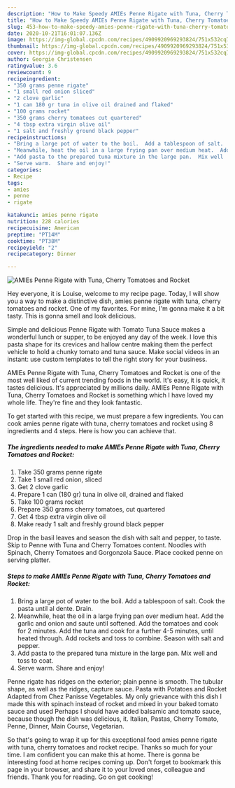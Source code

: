```yaml
---
description: "How to Make Speedy AMIEs Penne Rigate with Tuna, Cherry Tomatoes and Rocket"
title: "How to Make Speedy AMIEs Penne Rigate with Tuna, Cherry Tomatoes and Rocket"
slug: 453-how-to-make-speedy-amies-penne-rigate-with-tuna-cherry-tomatoes-and-rocket
date: 2020-10-21T16:01:07.136Z
image: https://img-global.cpcdn.com/recipes/4909920969293824/751x532cq70/amies-penne-rigate-with-tuna-cherry-tomatoes-and-rocket-recipe-main-photo.jpg
thumbnail: https://img-global.cpcdn.com/recipes/4909920969293824/751x532cq70/amies-penne-rigate-with-tuna-cherry-tomatoes-and-rocket-recipe-main-photo.jpg
cover: https://img-global.cpcdn.com/recipes/4909920969293824/751x532cq70/amies-penne-rigate-with-tuna-cherry-tomatoes-and-rocket-recipe-main-photo.jpg
author: Georgie Christensen
ratingvalue: 3.6
reviewcount: 9
recipeingredient:
- "350 grams penne rigate"
- "1 small red onion sliced"
- "2 clove garlic"
- "1 can 180 gr tuna in olive oil drained and flaked"
- "100 grams rocket"
- "350 grams cherry tomatoes cut quartered"
- "4 tbsp extra virgin olive oil"
- "1 salt and freshly ground black pepper"
recipeinstructions:
- "Bring a large pot of water to the boil.  Add a tablespoon of salt.  Cook the pasta until al dente.  Drain."
- "Meanwhile, heat the oil in a large frying pan over medium heat.  Add the garlic and onion and saute until softened.  Add the tomatoes and cook for 2 minutes.  Add the tuna and cook for a further 4-5 minutes, until heated through.  Add rockets and toss to combine.  Season with salt and pepper."
- "Add pasta to the prepared tuna mixture in the large pan.  Mix well  and toss to coat."
- "Serve warm.  Share and enjoy!"
categories:
- Recipe
tags:
- amies
- penne
- rigate

katakunci: amies penne rigate 
nutrition: 228 calories
recipecuisine: American
preptime: "PT14M"
cooktime: "PT38M"
recipeyield: "2"
recipecategory: Dinner

---
```



![AMIEs Penne Rigate with Tuna, Cherry Tomatoes and Rocket](https://img-global.cpcdn.com/recipes/4909920969293824/751x532cq70/amies-penne-rigate-with-tuna-cherry-tomatoes-and-rocket-recipe-main-photo.jpg)

Hey everyone, it is Louise, welcome to my recipe page. Today, I will show you a way to make a distinctive dish, amies penne rigate with tuna, cherry tomatoes and rocket. One of my favorites. For mine, I'm gonna make it a bit tasty. This is gonna smell and look delicious.

Simple and delicious Penne Rigate with Tomato Tuna Sauce makes a wonderful lunch or supper, to be enjoyed any day of the week. I love this pasta shape for its crevices and hallow centre making them the perfect vehicle to hold a chunky tomato and tuna sauce. Make social videos in an instant: use custom templates to tell the right story for your business.

AMIEs Penne Rigate with Tuna, Cherry Tomatoes and Rocket is one of the most well liked of current trending foods in the world. It's easy, it is quick, it tastes delicious. It's appreciated by millions daily. AMIEs Penne Rigate with Tuna, Cherry Tomatoes and Rocket is something which I have loved my whole life. They're fine and they look fantastic.


To get started with this recipe, we must prepare a few ingredients. You can cook amies penne rigate with tuna, cherry tomatoes and rocket using 8 ingredients and 4 steps. Here is how you can achieve that.

<!--inarticleads1-->

##### The ingredients needed to make AMIEs Penne Rigate with Tuna, Cherry Tomatoes and Rocket:

1. Take 350 grams penne rigate
1. Take 1 small red onion, sliced
1. Get 2 clove garlic
1. Prepare 1 can (180 gr) tuna in olive oil, drained and flaked
1. Take 100 grams rocket
1. Prepare 350 grams cherry tomatoes, cut quartered
1. Get 4 tbsp extra virgin olive oil
1. Make ready 1 salt and freshly ground black pepper


Drop in the basil leaves and season the dish with salt and pepper, to taste. Skip to Penne with Tuna and Cherry Tomatoes content. Noodles with Spinach, Cherry Tomatoes and Gorgonzola Sauce. Place cooked penne on serving platter. 

<!--inarticleads2-->

##### Steps to make AMIEs Penne Rigate with Tuna, Cherry Tomatoes and Rocket:

1. Bring a large pot of water to the boil.  Add a tablespoon of salt.  Cook the pasta until al dente.  Drain.
1. Meanwhile, heat the oil in a large frying pan over medium heat.  Add the garlic and onion and saute until softened.  Add the tomatoes and cook for 2 minutes.  Add the tuna and cook for a further 4-5 minutes, until heated through.  Add rockets and toss to combine.  Season with salt and pepper.
1. Add pasta to the prepared tuna mixture in the large pan.  Mix well  and toss to coat.
1. Serve warm.  Share and enjoy!


Penne rigate has ridges on the exterior; plain penne is smooth. The tubular shape, as well as the ridges, capture sauce. Pasta with Potatoes and Rocket Adapted from Chez Panisse Vegetables. My only grievance with this dish I made this with spinach instead of rocket and mixed in your baked tomato sauce and used Perhaps I should have added balsamic and tomato sauce, because though the dish was delicious, it. Italian, Pastas, Cherry Tomato, Penne, Dinner, Main Course, Vegetarian. 

So that's going to wrap it up for this exceptional food amies penne rigate with tuna, cherry tomatoes and rocket recipe. Thanks so much for your time. I am confident you can make this at home. There is gonna be interesting food at home recipes coming up. Don't forget to bookmark this page in your browser, and share it to your loved ones, colleague and friends. Thank you for reading. Go on get cooking!
